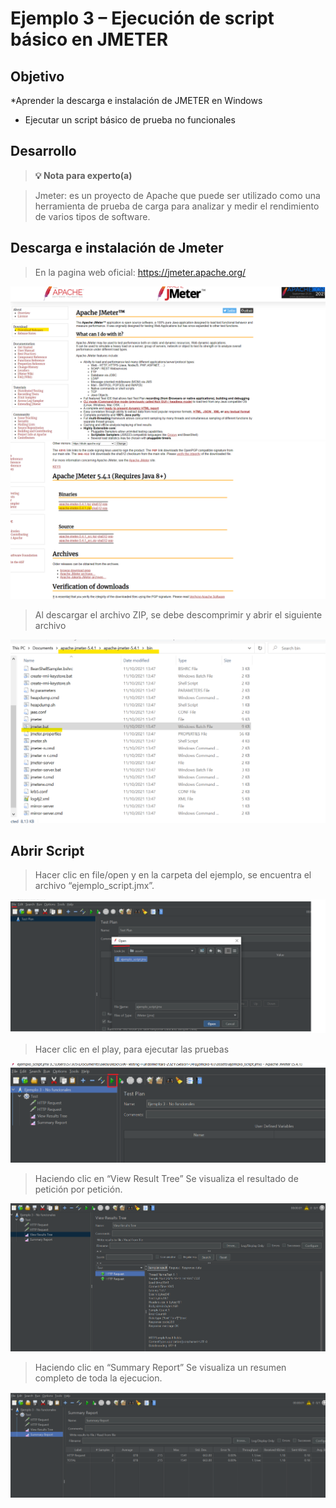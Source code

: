 # Ejemplo 3 – Ejecución de script básico en JMETER

## Objetivo

*Aprender la descarga e instalación de JMETER en Windows
* Ejecutar un script básico de prueba no funcionales

## Desarrollo

>**💡 Nota para experto(a)**

> Jmeter:  es un proyecto de Apache que puede ser utilizado como una herramienta de prueba de carga para analizar y medir el rendimiento de varios tipos de software.

## Descarga e instalación de Jmeter
> En la pagina web oficial: https://jmeter.apache.org/

 <img src="https://github.com/beduExpert/SW-Testing-Fundamentals-2021/blob/main/Sesion-04/Ejemplo-03/assets/ejemplo3_1.png">

<img src="https://github.com/beduExpert/SW-Testing-Fundamentals-2021/blob/main/Sesion-04/Ejemplo-03/assets/ejemplo3_2.png">

> Al descargar el archivo ZIP, se debe descomprimir y abrir el siguiente archivo

<img src="https://github.com/beduExpert/SW-Testing-Fundamentals-2021/blob/main/Sesion-04/Ejemplo-03/assets/ejemplo3_3.png">

## Abrir Script

> Hacer clic en file/open y en la carpeta del ejemplo, se encuentra el archivo “ejemplo_script.jmx”.

<img src=" https://github.com/beduExpert/SW-Testing-Fundamentals-2021/blob/main/Sesion-04/Ejemplo-03/assets/ejemplo3_4.png">

> Hacer clic en el play, para ejecutar las pruebas

<img src=" https://github.com/beduExpert/SW-Testing-Fundamentals-2021/blob/main/Sesion-04/Ejemplo-03/assets/ejemplo3_5.png">

> Haciendo clic en “View Result Tree” Se visualiza el resultado de petición por petición.

<img src=" https://github.com/beduExpert/SW-Testing-Fundamentals-2021/blob/main/Sesion-04/Ejemplo-03/assets/ejemplo3_6.png">

> Haciendo clic en “Summary Report” Se visualiza un resumen completo de toda la ejecucion.

<img src=" https://github.com/beduExpert/SW-Testing-Fundamentals-2021/blob/main/Sesion-04/Ejemplo-03/assets/ejemplo3_7.png">

